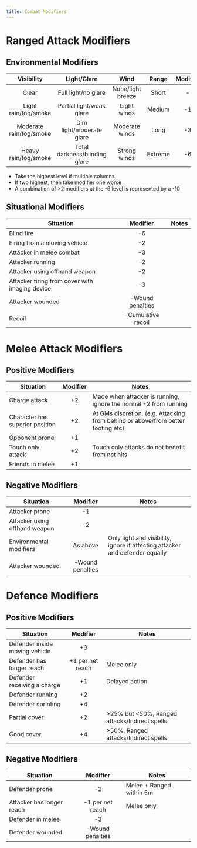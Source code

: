 ```yaml
---
title: Combat Modifiers
---
```


# Ranged Attack Modifiers

## Environmental Modifiers

|       Visibility        |          Light/Glare          |       Wind        |  Range  | Modifier |
|:-----------------------:|:-----------------------------:|:-----------------:|:-------:|:--------:|
|          Clear          |      Full light/no glare      | None/light breeze |  Short  |    -     |
|  Light rain/fog/smoke   |   Partial light/weak glare    |    Light winds    | Medium  |    -1    |
| Moderate rain/fog/smoke |   Dim light/moderate glare    |  Moderate winds   |  Long   |    -3    |
|  Heavy rain/fog/smoke   | Total darkness/blinding glare |   Strong winds    | Extreme |    -6    |

- Take the highest level if multiple columns
- If two highest, then take modifier one worse
- A combination of >2 modifiers at the -6 level is represented by a  -10

## Situational Modifiers

| Situation                                      |      Modifier      | Notes |
| ---------------------------------------------- |:------------------:| ----- |
| Blind fire                                     |         -6         |       |
| Firing from a moving vehicle                   |         -2         |       |
| Attacker in melee combat                       |         -3         |       |
| Attacker running                               |         -2         |       |
| Attacker using offhand weapon                  |         -2         |       |
| Attacker firing from cover with imaging device |         -3         |       |
| Attacker wounded                               |  -Wound penalties  |       |
| Recoil                                         | -Cumulative recoil |       |


# Melee Attack Modifiers

## Positive Modifiers

| Situation                       | Modifier | Notes                                                                             |
| ------------------------------- |:--------:| --------------------------------------------------------------------------------- |
| Charge attack                   |    +2    | Made when attacker is running, ignore the normal -2 from running                  |
| Character has superior position |    +2    | At GMs discretion.  (e.g. Attacking from behind or above/from better footing etc) |
| Opponent prone                  |    +1    |                                                                                   |
| Touch only attack               |    +2    | Touch only attacks do not benefit from net hits                                   |
| Friends in melee                |    +1    |                                                                                   |

## Negative Modifiers

| Situation                     |     Modifier     | Notes                                                                        |
| ----------------------------- |:----------------:| ---------------------------------------------------------------------------- |
| Attacker prone                |        -1        |                                                                              |
| Attacker using offhand weapon |        -2        |                                                                              |
| Environmental modifiers       |     As above     | Only light and visibility, ignore if affecting attacker and defender equally |
| Attacker wounded              | -Wound penalties |                                                                              |

# Defence Modifiers

## Positive Modifiers

| Situation                      |     Modifier     | Notes                                         |
| ------------------------------ |:----------------:| --------------------------------------------- |
| Defender inside moving vehicle |        +3        |                                               |
| Defender has longer reach      | +1 per net reach | Melee only                                    |
| Defender receiving a charge    |        +1        | Delayed action                                |
| Defender running               |        +2        |                                               |
| Defender sprinting             |        +4        |                                               |
| Partial cover                  |        +2        | >25% but <50%, Ranged attacks/Indirect spells |
| Good cover                     |        +4        | >50%, Ranged attacks/Indirect spells          |

## Negative Modifiers

| Situation                 |     Modifier     | Notes                    |
| ------------------------- |:----------------:| ------------------------ |
| Defender prone            |        -2        | Melee + Ranged within 5m |
| Attacker has longer reach | -1 per net reach | Melee only               |
| Defender in melee         |        -3        |                          |
| Defender wounded          | -Wound penalties |                          |
